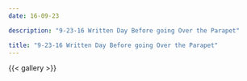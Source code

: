 ```yaml
---
date: 16-09-23

description: "9-23-16 Written Day Before going Over the Parapet"

title: "9-23-16 Written Day Before going Over the Parapet"
---
```

{{< gallery >}}
